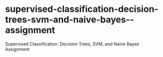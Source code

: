 # supervised-classification-decision-trees-svm-and-naive-bayes--assignment
Supervised Classification: Decision Trees, SVM, and Naive Bayes Assignment
